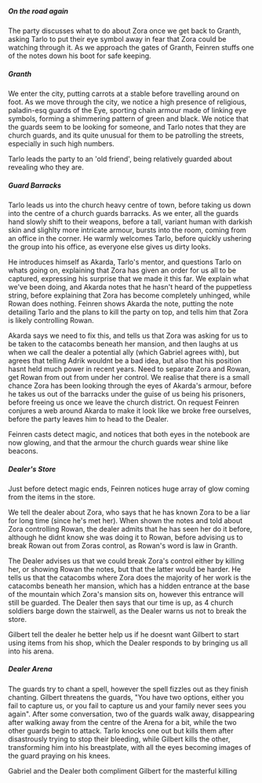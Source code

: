 ##### On the road again

The party discusses what to do about Zora once we get back to Granth, asking Tarlo to put their eye symbol away in fear that Zora could be watching through it. As we approach the gates of Granth, Feinren stuffs one of the notes down his boot for safe keeping.

##### Granth

We enter the city, putting carrots at a stable before travelling around on foot. As we move through the city, we notice a high presence of religious, paladin-esq guards of the Eye, sporting chain armour made of linking eye symbols, forming a shimmering pattern of green and black. We notice that the guards seem to be looking for someone, and Tarlo notes that they are church guards, and its quite unusual for them to be patrolling the streets, especially in such high numbers. 

Tarlo leads the party to an 'old friend', being relatively guarded about revealing who they are.

##### Guard Barracks 

Tarlo leads us into the church heavy centre of town, before taking us down into the centre of a church guards barracks. As we enter, all the guards hand slowly shift to their weapons, before a tall, variant human with darkish skin and slighlty more intricate armour, bursts into the room, coming from an office in the corner. He warmly welcomes Tarlo, before quickly ushering the group into his office, as everyone else gives us dirty looks. 

He introduces himself as Akarda, Tarlo's mentor, and questions Tarlo on whats going on, explaining that Zora has given an order for us all to be captured, expressing his surprise that we made it this far. We explain what we've been doing, and Akarda notes that he hasn't heard of the puppetless string, before explaining that Zora has become completely unhinged, while Rowan does nothing. Feinren shows Akarda the note, putting the note detailing Tarlo and the plans to kill the party on top, and tells him that Zora is likely controlling Rowan. 

Akarda says we need to fix this, and tells us that Zora was asking for us to be taken to the catacombs beneath her mansion, and then laughs at us when we call the dealer a potential ally (which Gabriel agrees with), but agrees that telling Adrik wouldnt be a bad idea, but also that his position hasnt held much power in recent years.
Need to separate Zora and Rowan, get Rowan from out from under her control. We realise that there is a small chance Zora has been looking through the eyes of Akarda's armour, before he takes us out of the barracks under the guise of us being his prisoners, before freeing us once we leave the church district. On request Feinren conjures a web around Akarda to make it look like we broke free ourselves, before the party leaves him to head to the Dealer. 

Feinren casts detect magic, and notices that both eyes in the notebook are now glowing, and that the armour the church guards wear shine like beacons.

##### Dealer's Store

Just before detect magic ends, Feinren notices huge array of glow coming from the items in the store. 

We tell the dealer about Zora, who says that he has known Zora to be a liar for long time (since he's met her). When shown the notes and told about Zora controlling Rowan, the dealer admits that he has seen her do it before, although he didnt know she was doing it to Rowan, before advising us to break Rowan out from Zoras control, as Rowan's word is law in Granth. 

The Dealer advises us that we could break Zora's control either by killing her, or showing Rowan the notes, but that the latter would be harder. He tells us that the catacombs where Zora does the majority of her work is the catacombs beneath her mansion, which has a hidden entrance at the base of the mountain which Zora's mansion sits on, however this entrance will still be guarded. The Dealer then says that our time is up, as 4 church soldiers barge down the stairwell, as the Dealer warns us not to break the store.

Gilbert tell the dealer he better help us if he doesnt want Gilbert to start using items from his shop, which the Dealer responds to by bringing us all into his arena.

##### Dealer Arena

The guards try to chant a spell, however the spell fizzles out as they finish chanting.  Gilbert threatens the guards, "You have two options, either you fail to capture us, or you fail to capture us and your family never sees you again". After some conversation, two of the guards walk away, disappearing after walking away from the centre of the Arena for a bit, while the two other guards begin to attack. Tarlo knocks one out but kills them after disastrously trying to stop their bleeding, while Gilbert kills the other, transforming him into his breastplate, with all the eyes becoming images of the guard praying on his knees.

Gabriel and the Dealer both compliment Gilbert for the masterful killing

